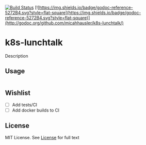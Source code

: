 [![Build Status](https://travis-ci.org/micahhausler/k8s-lunchtalk.svg)](https://travis-ci.org/micahhausler/k8s-lunchtalk)
[![https://img.shields.io/badge/godoc-reference-5272B4.svg?style=flat-square](https://img.shields.io/badge/godoc-reference-5272B4.svg?style=flat-square)](http://godoc.org/github.com/micahhausler/k8s-lunchtalk/)

# k8s-lunchtalk
Description

## Usage

```
```

## Wishlist

- [ ] Add tests/CI
- [ ] Add docker builds to CI

## License
MIT License. See [License](/LICENSE) for full text
